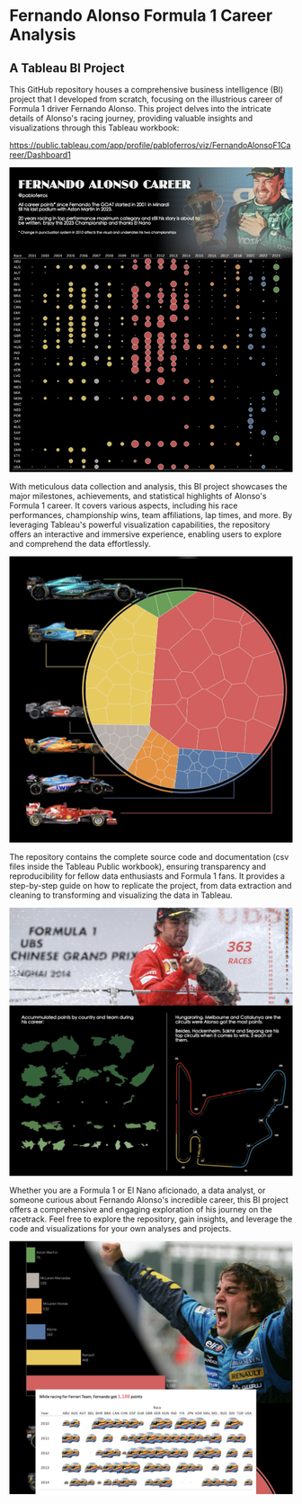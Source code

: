 # Fernando Alonso Formula 1 Career Analysis
## A Tableau BI Project

This GitHub repository houses a comprehensive business intelligence (BI) project that I developed from scratch, focusing on the illustrious career of Formula 1 driver Fernando Alonso. This project delves into the intricate details of Alonso's racing journey, providing valuable insights and visualizations through this Tableau workbook:

https://public.tableau.com/app/profile/pabloferros/viz/FernandoAlonsoF1Career/Dashboard1

![Fernando Alonso Career](Alonso_Career_f1.png)

With meticulous data collection and analysis, this BI project showcases the major milestones, achievements, and statistical highlights of Alonso's Formula 1 career. It covers various aspects, including his race performances, championship wins, team affiliations, lap times, and more. By leveraging Tableau's powerful visualization capabilities, the repository offers an interactive and immersive experience, enabling users to explore and comprehend the data effortlessly.

![Fernando Alonso Teams](Voronoi_global_career.png)

The repository contains the complete source code and documentation (csv files inside the Tableau Public workbook), ensuring transparency and reproducibility for fellow data enthusiasts and Formula 1 fans. It provides a step-by-step guide on how to replicate the project, from data extraction and cleaning to transforming and visualizing the data in Tableau.

![Fernando Alonso top Countries](Map_circuit.png)

Whether you are a Formula 1 or El Nano aficionado, a data analyst, or someone curious about Fernando Alonso's incredible career, this BI project offers a comprehensive and engaging exploration of his journey on the racetrack. Feel free to explore the repository, gain insights, and leverage the code and visualizations for your own analyses and projects.

![Fernando Alonso tooltip helmet](Teams_helmet_tooltip.png)
